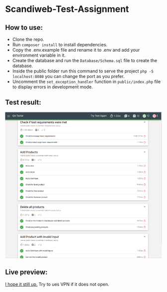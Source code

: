 # Scandiweb-Test-Assignment

## How to use:

- Clone the repo.
- Run `composer install` to install dependencies.
- Copy the .env.example file and rename it to .env and add your environment variable in it.
- Create the database and run the `Database/Schema.sql` file to create the database.
- Inside the public folder run this command to serve the project  `php -S localhost:8080`  you can change the port as you prefer.
- Uncomment the `set_exception_handler` function in `public/index.php` file to display errors in development mode.


## Test result:
 <img src="TestImages/scandiweb_test_result.png" alt="scandiweb test result">

## Live preview:

[I hope it still up.](https://scandiwebtaskassignment.000webhostapp.com/) Try to ues VPN if it does not open.
